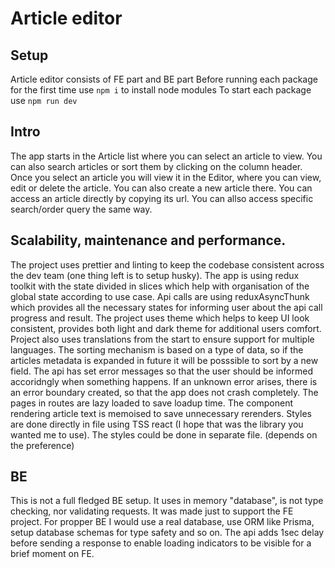 # Article editor

## Setup

Article editor consists of FE part and BE part
Before running each package for the first time use `npm i` to install node modules
To start each package use `npm run dev`

## Intro

The app starts in the Article list where you can select an article to view. You can also search articles or sort them by clicking on the column header.
Once you select an article you will view it in the Editor, where you can view, edit or delete the article. You can also create a new article there.
You can access an article directly by copying its url. You can allso access specific search/order query the same way.

## Scalability, maintenance and performance.

The project uses prettier and linting to keep the codebase consistent across the dev team (one thing left is to setup husky).
The app is using redux toolkit with the state divided in slices which help with organisation of the global state according to use case.
Api calls are using reduxAsyncThunk which provides all the necessary states for informing user about the api call progress and result.
The project uses theme which helps to keep UI look consistent, provides both light and dark theme for additional users comfort.
Project also uses translations from the start to ensure support for multiple languages.
The sorting mechanism is based on a type of data, so if the articles metadata is expanded in future it will be posssible to sort by a new field.
The api has set error messages so that the user should be informed accoridngly when something happens.
If an unknown error arises, there is an error boundary created, so that the app does not crash completely.
The pages in routes are lazy loaded to save loadup time.
The component rendering article text is memoised to save unnecessary rerenders.
Styles are done directly in file using TSS react (I hope that was the library you wanted me to use). The styles could be done in separate file. (depends on the preference)

## BE

This is not a full fledged BE setup. It uses in memory "database", is not type checking, nor validating requests. It was made just to support the FE project.
For propper BE I would use a real database, use ORM like Prisma, setup database schemas for type safety and so on.
The api adds 1sec delay before sending a response to enable loading indicators to be visible for a brief moment on FE.
